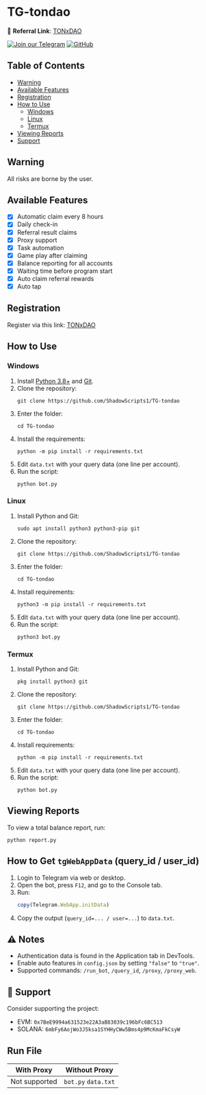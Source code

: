 # TG-tondao

🔗 **Referral Link**: [TONxDAO](https://t.me/tonxdao_bot?start=ref_1719410244)

[![Join our Telegram](https://img.shields.io/badge/Telegram-2CA5E0?style=for-the-badge&logo=telegram&logoColor=white)](https://t.me/shadowscripters)
[![GitHub](https://img.shields.io/badge/GitHub-181717?style=for-the-badge&logo=github&logoColor=white)](https://github.com/ShadowScripts1)

## Table of Contents
- [Warning](#warning)
- [Available Features](#available-features)
- [Registration](#registration)
- [How to Use](#how-to-use)
  - [Windows](#windows)
  - [Linux](#linux)
  - [Termux](#termux)
- [Viewing Reports](#viewing-reports)
- [Support](#support)

## Warning

All risks are borne by the user.

## Available Features

- [x] Automatic claim every 8 hours
- [x] Daily check-in
- [x] Referral result claims
- [x] Proxy support
- [x] Task automation
- [x] Game play after claiming
- [x] Balance reporting for all accounts
- [x] Waiting time before program start
- [x] Auto claim referral rewards
- [x] Auto tap

## Registration

Register via this link: [TONxDAO](https://t.me/tonxdao_bot?start=ref_1719410244)

## How to Use

### Windows

1. Install [Python 3.8+](https://python.org) and [Git](https://git-scm.com/).
2. Clone the repository:
   ```shell
   git clone https://github.com/ShadowScripts1/TG-tondao
   ```
3. Enter the folder:
   ```shell
   cd TG-tondao
   ```
4. Install the requirements:
   ```shell
   python -m pip install -r requirements.txt
   ```
5. Edit `data.txt` with your query data (one line per account).
6. Run the script:
   ```shell
   python bot.py
   ```

### Linux

1. Install Python and Git:
   ```shell
   sudo apt install python3 python3-pip git
   ```
2. Clone the repository:
   ```shell
   git clone https://github.com/ShadowScripts1/TG-tondao
   ```
3. Enter the folder:
   ```shell
   cd TG-tondao
   ```
4. Install requirements:
   ```shell
   python3 -m pip install -r requirements.txt
   ```
5. Edit `data.txt` with your query data (one line per account).
6. Run the script:
   ```shell
   python3 bot.py
   ```

### Termux

1. Install Python and Git:
   ```shell
   pkg install python3 git
   ```
2. Clone the repository:
   ```shell
   git clone https://github.com/ShadowScripts1/TG-tondao
   ```
3. Enter the folder:
   ```shell
   cd TG-tondao
   ```
4. Install requirements:
   ```shell
   python -m pip install -r requirements.txt
   ```
5. Edit `data.txt` with your query data (one line per account).
6. Run the script:
   ```shell
   python bot.py
   ```

## Viewing Reports

To view a total balance report, run:
```shell
python report.py
```

## How to Get `tgWebAppData` (query_id / user_id)

1. Login to Telegram via web or desktop.
2. Open the bot, press `F12`, and go to the Console tab.
3. Run:
   ```javascript
   copy(Telegram.WebApp.initData)
   ```
4. Copy the output (`query_id=... / user=...`) to `data.txt`.

## ⚠️ Notes

- Authentication data is found in the Application tab in DevTools.
- Enable auto features in `config.json` by setting `"false"` to `"true"`.
- Supported commands: `/run_bot`, `/query_id`, `/proxy`, `/proxy_web`.

## 💱 Support

Consider supporting the project:

- EVM: `0x7BeE9994a631523e22A3aB83039c196bFc6BC513`
- SOLANA: `6mbFy6AojWo3J5ksa1SYHHyCWw5Bms4p9McKmaFkCsyW`

## Run File

| With Proxy       | Without Proxy      |
| ---------------- | ------------------ |
| Not supported    | `bot.py` `data.txt` |